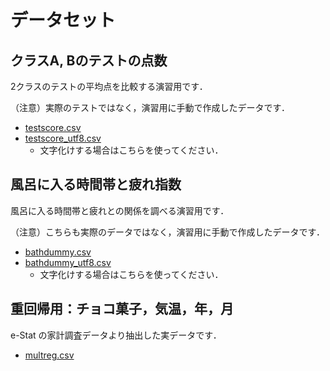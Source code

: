 # データセット

## クラスA, Bのテストの点数

2クラスのテストの平均点を比較する演習用です．

（注意）実際のテストではなく，演習用に手動で作成したデータです．

- [testscore.csv](testscore.csv)
- [testscore_utf8.csv](testscore_utf8.csv)
    - 文字化けする場合はこちらを使ってください．

## 風呂に入る時間帯と疲れ指数

風呂に入る時間帯と疲れとの関係を調べる演習用です．

（注意）こちらも実際のデータではなく，演習用に手動で作成したデータです．

- [bathdummy.csv](bathdummy.csv)
- [bathdummy_utf8.csv](bathdummy_utf8.csv)
    - 文字化けする場合はこちらを使ってください．

## 重回帰用：チョコ菓子，気温，年，月

e-Stat の家計調査データより抽出した実データです．

- [multreg.csv](multreg.csv)
